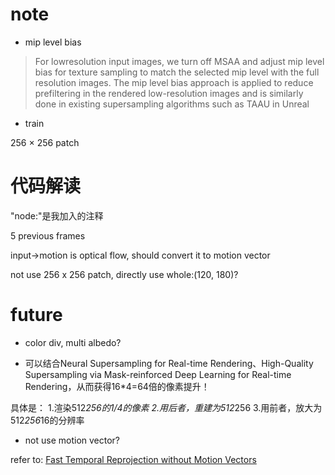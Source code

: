 # note

- mip level bias

> For lowresolution input images, we turn off MSAA and adjust mip level
bias for texture sampling to match the selected mip level with the
full resolution images. The mip level bias approach is applied to
reduce prefiltering in the rendered low-resolution images and is
similarly done in existing supersampling algorithms such as TAAU
in Unreal

- train

256 × 256 patch



# 代码解读

"node:"是我加入的注释



5 previous frames

input->motion is optical flow, should convert it to motion vector

not use 256 x 256 patch, directly use whole:(120, 180)?


# future



- color div, multi albedo?



- 可以结合Neural Supersampling for Real-time Rendering、High-Quality Supersampling via Mask-reinforced Deep Learning for Real-time Rendering，从而获得16*4=64倍的像素提升！

具体是：
1.渲染512*256的1/4的像素
2.用后者，重建为512*256
3.用前者，放大为512*256*16的分辨率

- not use motion vector?

refer to:
[Fast Temporal Reprojection without Motion Vectors](https://www.google.com/search?q=Fast+Temporal+Reprojection+without+Motion+Vectors&oq=Fast+Temporal+Reprojection+without+Motion+Vectors&aqs=chrome..69i57.138j0j7&sourceid=chrome&ie=UTF-8)